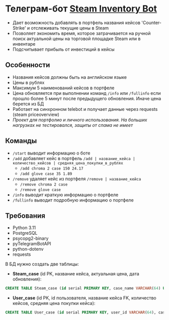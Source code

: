 # Телеграм-бот [Steam Inventory Bot](https://t.me/xSteamInventoryBot)
- Дает возможность добавлять в портфель названия кейсов 'Counter-Strike' и отслеживать текущие цены в Steam
- Позволяет экономить время, которое затрачивается на ручной поиск актуальной цены на торговой площадке Steam или в инвентаре
- Подсчитывает прибыль от инвестиций в кейсы

## Особенности
- Названия кейсов должны быть на английском языке
- Цены в рублях
- Максимум 5 наименований кейсов в портфеле
- Цена обновляется при выполнении команд `/info` или `/fullinfo` если прошло более 5 минут после предыдущего обновления. Иначе цена берется из БД
- Работает на синхронном telebot и получает данные через requests (steam priceoverview)
- *Проект для портфолио и личного использования. На больших нагрузках не тестировался, защиты от спама не имеет*

## Команды
- `/start` выводит информацию о боте
- `/add` добавляет кейс в портфель `/add | название_кейса | количество_кейсов | средняя_цена_покупки_в_рублях`
    - `/add chroma 2 case 150 24.17`
    - `/add glove case 35 1.89`
- `/remove` удаляет кейс из портфеля `/remove | название_кейса`
    - `/remove chroma 2 case`
    - `/remove glove case`
- `/info` выводит краткую информацию о портфеле
- `/fullinfo` выводит подробную информацию о портфеле

## Требования
- Python 3.11
- PostgreSQL
- psycopg2-binary
- pyTelegramBotAPI
- python-dotenv
- requests

В БД нужно создать две таблицы:

- **Steam_case** (id PK, название кейса, актуальная цена, дата обновления):
``` sql
CREATE TABLE Steam_case (id serial PRIMARY KEY, case_name VARCHAR(64) UNIQUE, case_price DECIMAL(7,2), update_timestamp TIMESTAMP);
```
- **User_case** (id PK, id пользователя, название кейса FK, количество кейсов, средняя цена покупки кейса):
``` sql
CREATE TABLE User_case (id serial PRIMARY KEY, user_id VARCHAR(64), case_name INTEGER, case_quantity INTEGER, average_purchase_price DECIMAL(7,2), FOREIGN KEY (case_name) REFERENCES Steam_case (id) ON DELETE CASCADE);
```
